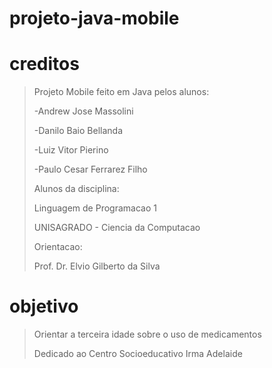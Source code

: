 # projeto-java-mobile

# creditos

> Projeto Mobile feito em Java pelos alunos:
>
>-Andrew Jose Massolini
>
>-Danilo Baio Bellanda
>
>-Luiz Vitor Pierino
>
>-Paulo Cesar Ferrarez Filho
>
>
>Alunos da disciplina:
>
>Linguagem de Programacao 1
>
>UNISAGRADO - Ciencia da Computacao
>
>
>Orientacao:
>
>Prof. Dr. Elvio Gilberto da Silva

# objetivo
>Orientar a terceira idade sobre o uso de medicamentos
>
>Dedicado ao Centro Socioeducativo Irma Adelaide